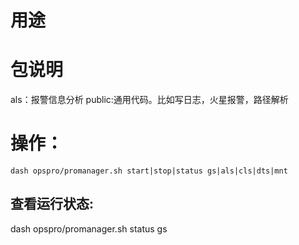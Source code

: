 # 用途

# 包说明
als：报警信息分析
public:通用代码。比如写日志，火星报警，路径解析

# 操作：
	dash opspro/promanager.sh start|stop|status gs|als|cls|dts|mnt


## 查看运行状态:
dash opspro/promanager.sh status gs
